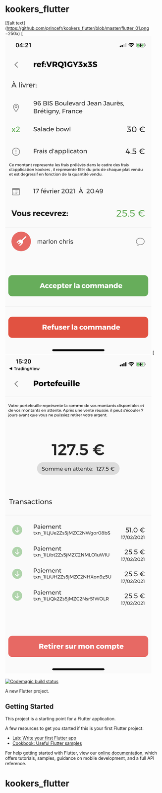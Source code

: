 # kookers_flutter

[![alt text](https://github.com/princefr/kookers_flutter/blob/master/flutter_01.png =250x)
[![alt text](https://github.com/princefr/kookers_flutter/blob/master/flutter_02.png)
[![alt text](https://github.com/princefr/kookers_flutter/blob/master/flutter_03.png)

[![Codemagic build status](https://api.codemagic.io/apps/6010e3a5cb2f38e8e8145a72/6010e3a5cb2f38e8e8145a71/status_badge.svg)](https://codemagic.io/apps/6010e3a5cb2f38e8e8145a72/6010e3a5cb2f38e8e8145a71/latest_build)

A new Flutter project.

## Getting Started

This project is a starting point for a Flutter application.

A few resources to get you started if this is your first Flutter project:

- [Lab: Write your first Flutter app](https://flutter.dev/docs/get-started/codelab)
- [Cookbook: Useful Flutter samples](https://flutter.dev/docs/cookbook)

For help getting started with Flutter, view our
[online documentation](https://flutter.dev/docs), which offers tutorials,
samples, guidance on mobile development, and a full API reference.
# kookers_flutter
